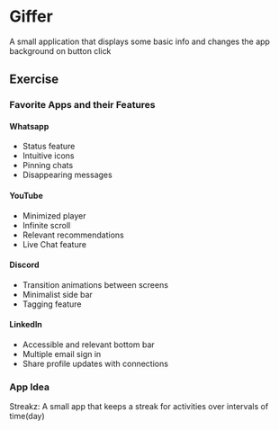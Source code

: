 # Giffer

A small application that displays some basic info and changes the app background on button click


## Exercise

### Favorite Apps and their Features

#### Whatsapp
- Status feature
- Intuitive icons
- Pinning chats
- Disappearing messages

#### YouTube
- Minimized player
- Infinite scroll
- Relevant recommendations
- Live Chat feature


#### 
#### Discord
- Transition animations between screens
- Minimalist side bar
- Tagging feature

#### LinkedIn
- Accessible and relevant bottom bar
- Multiple email sign in
- Share profile updates with connections


### App Idea

Streakz: A small app that keeps a streak for activities over intervals of time(day) 

